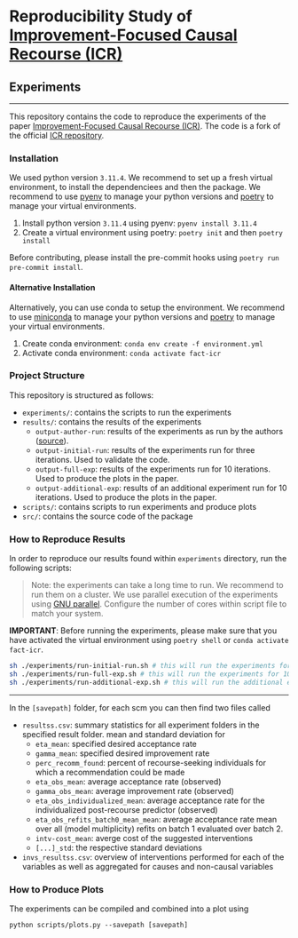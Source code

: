 # Reproducibility Study of [Improvement-Focused Causal Recourse (ICR)](https://arxiv.org/abs/2210.15709)
## Experiments
---

This repository contains the code to reproduce the experiments of the paper [Improvement-Focused Causal Recourse (ICR)](https://arxiv.org/abs/2210.15709). The code is a fork of the official [ICR repository](https://github.com/gcskoenig/icr).


### Installation

We used python version `3.11.4`. We recommend to set up a fresh virtual environment, to install the dependenciees and then the package. We recommend to use [pyenv](https://github.com/pyenv/pyenv) to manage your python versions and [poetry](https://python-poetry.org/) to manage your virtual environments.

1. Install python version `3.11.4` using pyenv: `pyenv install 3.11.4`
2. Create a virtual environment using poetry: `poetry init` and then `poetry install`

Before contributing, please install the pre-commit hooks using `poetry run pre-commit install`.


#### Alternative Installation
Alternatively, you can use conda to setup the environment. We recommend to use [miniconda](https://docs.conda.io/en/latest/miniconda.html) to manage your python versions and [poetry](https://python-poetry.org/) to manage your virtual environments.

1. Create conda environment: `conda env create -f environment.yml`
2. Activate conda environment: `conda activate fact-icr`

### Project Structure
This repository is structured as follows:
* `experiments/`: contains the scripts to run the experiments
* `results/`: contains the results of the experiments
  * `output-author-run`: results of the experiments as run by the authors ([source](https://github.com/gcskoenig/icr/blob/main/results.zip)).
  * `output-initial-run`: results of the experiments run for three iterations. Used to validate the code.
  * `output-full-exp`: results of the experiments run for 10 iterations. Used to produce the plots in the paper.
  * `output-additional-exp`: results of an additional experiment run for 10 iterations. Used to produce the plots in the paper.
* `scripts/`: contains scripts to run experiments and produce plots
* `src/`: contains the source code of the package

### How to Reproduce Results

In order to reproduce our results found within `experiments` directory, run the following scripts:
> Note: the experiments can take a long time to run. We recommend to run them on a cluster. We use parallel execution of the experiments using [GNU parallel](https://www.gnu.org/software/parallel/). Configure the number of cores within script file to match your system.

**IMPORTANT**: Before running the experiments, please make sure that you have activated the virtual environment using `poetry shell` or `conda activate fact-icr`.

```bash
sh ./experiments/run-initial-run.sh # this will run the experiments for three iterations
sh ./experiments/run-full-exp.sh # this will run the experiments for 10 iterations
sh ./experiments/run-additional-exp.sh # this will run the additional experiments for 10 iterations
```

---
In the `[savepath]` folder, for each scm you can then find two files called

- `resultss.csv`: summary statistics for all experiment folders in the specified result folder. mean and standard deviation for
  - `eta_mean`: specified desired acceptance rate
  - `gamma_mean`: specified desired improvement rate
  - `perc_recomm_found`: percent of recourse-seeking individuals for which a recommendation could be made
  - `eta_obs_mean`: average acceptance rate (observed)
  - `gamma_obs_mean`: average improvement rate (observed)
  - `eta_obs_individualized_mean`: average acceptance rate for the individualized post-recourse predictor (observed)
  - `eta_obs_refits_batch0_mean_mean`: average acceptance rate mean over all (model multiplicity) refits on batch 1 evaluated over batch 2.
  - `intv-cost_mean`: averge cost of the suggested interventions
  - `[...]_std`: the respective standard deviations
- `invs_resultss.csv`: overview of interventions performed for each of the variables as well as aggregated for causes and non-causal variables

### How to Produce Plots
The experiments can be compiled and combined into a plot using

```
python scripts/plots.py --savepath [savepath]
```
